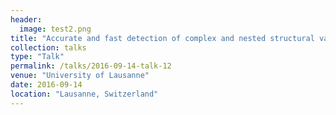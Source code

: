 ```yaml
---
header:
  image: test2.png
title: "Accurate and fast detection of complex and nested structural variations using long read technologies."
collection: talks
type: "Talk"
permalink: /talks/2016-09-14-talk-12
venue: "University of Lausanne"
date: 2016-09-14
location: "Lausanne, Switzerland"
---
```


